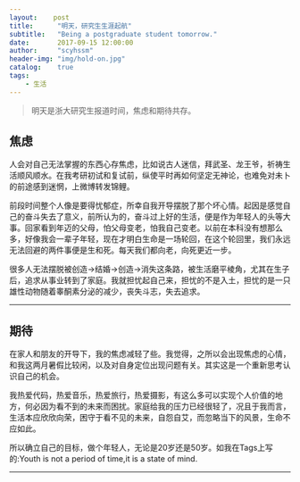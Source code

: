 ```yaml
---
layout:    post
title:      "明天，研究生生涯起航"
subtitle:   "Being a postgraduate student tomorrow."
date:       2017-09-15 12:00:00
author:     "scyhssm"
header-img: "img/hold-on.jpg"
catalog:    true
tags:
    - 生活
---
```


>明天是浙大研究生报道时间，焦虑和期待共存。


## 焦虑

人会对自己无法掌握的东西心存焦虑，比如说古人迷信，拜武圣、龙王爷，祈祷生活顺风顺水。在我考研初试和复试前，纵使平时再如何坚定无神论，也难免对未卜的前途感到迷惘，上微博转发锦鲤。

前段时间整个人像是要得忧郁症，所幸自我开导摆脱了那个坏心情。起因是感觉自己的奋斗失去了意义，前所认为的，奋斗过上好的生活，便是作为年轻人的头等大事。回家看到年迈的父母，怕父母变老，怕我自己变老。以前在本科没有想那么多，好像我会一辈子年轻，现在才明白生命是一场轮回，在这个轮回里，我们永远无法回避的两件事便是生和死。每天我们都向老，向死更近一步。

很多人无法摆脱被创造->结婚->创造->消失这条路，被生活磨平棱角，尤其在生子后，追求从事业转到了家庭。我就担忧起自己来，担忧的不是入土，担忧的是一只雄性动物随着睾酮素分泌的减少，丧失斗志，失去追求。


---


## 期待

在家人和朋友的开导下，我的焦虑减轻了些。我觉得，之所以会出现焦虑的心情，和我这两月暑假比较闲，以及对自身定位出现问题有关。其实这是一个重新思考认识自己的机会。

我热爱代码，热爱音乐，热爱旅行，热爱摄影，有这么多可以实现个人价值的地方，何必因为看不到的未来而困扰。家庭给我的压力已经很轻了，况且于我而言，生活本应欣欣向荣，困守于看不见的未来，自怨自艾，而忽略当下的风景，生命不应如此。

所以确立自己的目标，做个年轻人，无论是20岁还是50岁。如我在Tags上写的:Youth is not a period of time,it is a state of mind.


---
